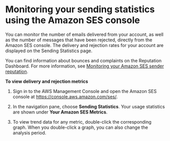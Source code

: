 # Monitoring your sending statistics using the Amazon SES console<a name="monitor-sending-activity-console"></a>

You can monitor the number of emails delivered from your account, as well as the number of messages that have been rejected, directly from the Amazon SES console\. The delivery and rejection rates for your account are displayed on the Sending Statistics page\.

You can find information about bounces and complaints on the Reputation Dashboard\. For more information, see [Monitoring your Amazon SES sender reputation](monitor-sender-reputation.md)\.

**To view delivery and rejection metrics**

1. Sign in to the AWS Management Console and open the Amazon SES console at [https://console\.aws\.amazon\.com/ses/](https://console.aws.amazon.com/ses/)\.

1. In the navigation pane, choose **Sending Statistics**\. Your usage statistics are shown under **Your Amazon SES Metrics**\.

1. To view trend data for any metric, double\-click the corresponding graph\. When you double\-click a graph, you can also change the analysis period\.
